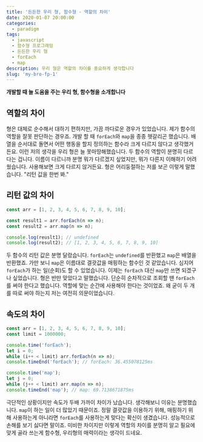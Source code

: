```yaml
---
title: '든든한 우리 형, 함수형 - 역할의 차이'
date: 2020-01-07 20:00:00
categories:
  - paradigm
tags:
  - javascript
  - 함수형 프로그래밍
  - 든든한 우리 형
  - forEach
  - map
description: 우리 형은 역할의 차이를 중요하게 생각합니다
slug: 'my-bro-fp-1'
---
```

**개발할 때 늘 도움을 주는 우리 형, 함수형을 소개합니다**

## 역할의 차이
형은 대체로 순수해서 대하기 편하지만, 가끔 까다로운 경우가 있었습니다. 제가 함수의 역할을 잘못 판단하는 경우죠. 개발 할 때 `forEach`와 `map`을 종종 헷갈리곤 했습니다. 배열을 순서대로 돌면서 어떤 행동을 할지 정의하는 함수라 크게 다르지 않다고 생각했거든요. 이런 저의 생각을 우리 형은 늘 못마땅해했습니다. 두 함수의 역할이 분명히 다르다는 겁니다. 이름이 다르니까 분명 뭐가 다르겠지 싶었지만, 뭐가 다른지 이해하기 어려웠습니다. 사용해보면 크게 다르지 않거든요. 형은 어리둥절하는 저를 보곤 이렇게 말했습니다. "리턴 값을 한번 봐."

## 리턴 값의 차이
```js
const arr = [1, 2, 3, 4, 5, 6, 7, 8, 9, 10];

const result1 = arr.forEach(n => n);
const result2 = arr.map(n => n);

console.log(reuslt1); // undefined
console.log(result2); // [1, 2, 3, 4, 5, 6, 7, 8, 9, 10]
```

두 함수의 리턴 값은 분명 달랐습니다. `forEach`는 `undefined`를 반환했고 `map`은 배열을 반환했죠. 가만 보니 `map`은 이름대로 결괏값을 매핑하는 함수인 것 같았습니다. 심지어 `forEach`가 하는 일(순회)도 할 수 있었습니다. 이제는 `forEach` 대신 `map`만 쓰면 되겠구나 싶었습니다. 형은 반만 맞았다고 말했습니다. 단순히 순차적으로 조회할 땐 `forEach`를 써야 한다고 했습니다. 역할에 맞는 순간에 사용해야 한다는 것이었죠. 왜 굳이 두 개를 따로 써야 하는지 저는 여전히 의문이었습니다.

## 속도의 차이
```js
const arr = [1, 2, 3, 4, 5, 6, 7, 8, 9, 10];
const limit = 1000000;

console.time('forEach');
let i = 0;
while (i++ < limit) arr.forEach(n => n);
console.timeEnd('forEach'); // forEach: 36.455078125ms

console.time('map');
let j = 0;
while (j++ < limit) arr.map(n => n);
console.timeEnd('map'); // map: 69.7138671875ms
```

극단적인 상황이지만 속도가 두배 가까이 차이가 났습니다. 생각해보니 이유는 분명했습니다. `map`이 하는 일이 더 많았기 때문이죠. 정말 결괏값을 이용하기 위해, 매핑하기 위해 사용하는게 아니라면 `forEach`를 사용하는게 맞다는 확신이 생겼습니다. 성능적으로 손해를 보기 싫다면 말이죠. 미비한 차이지만 이렇게 역할의 차이를 분명히 알고 필요에 맞게 골라 쓰는게 함수형, 우리형의 매력이라는 생각이 드네요.
